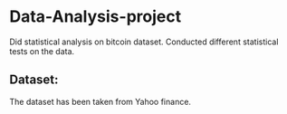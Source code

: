 # Data-Analysis-project
Did statistical analysis on bitcoin dataset. Conducted different statistical tests on the data.
## Dataset:
The dataset has been taken from Yahoo finance.
